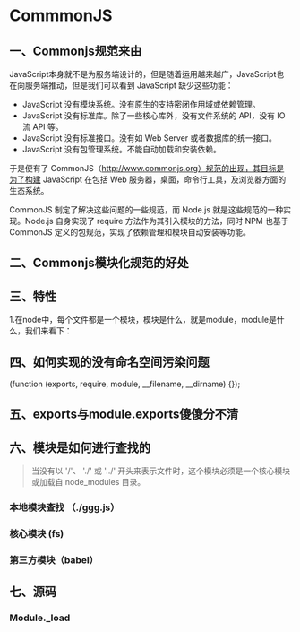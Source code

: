 # CommmonJS

## 一、Commonjs规范来由
JavaScript本身就不是为服务端设计的，但是随着运用越来越广，JavaScript也在向服务端推动，但是我们可以看到 JavaScript 缺少这些功能：

* JavaScript 没有模块系统。没有原生的支持密闭作用域或依赖管理。
* JavaScript 没有标准库。除了一些核心库外，没有文件系统的 API，没有 IO 流 API 等。
* JavaScript 没有标准接口。没有如 Web Server 或者数据库的统一接口。
* JavaScript 没有包管理系统。不能自动加载和安装依赖。

于是便有了 CommonJS（http://www.commonjs.org）规范的出现，其目标是为了构建 JavaScript 在包括 Web 服务器，桌面，命令行工具，及浏览器方面的生态系统。

CommonJS 制定了解决这些问题的一些规范，而 Node.js 就是这些规范的一种实现。Node.js 自身实现了 require 方法作为其引入模块的方法，同时 NPM 也基于 CommonJS 定义的包规范，实现了依赖管理和模块自动安装等功能。

## 二、Commonjs模块化规范的好处




## 三、特性
1.在node中，每个文件都是一个模块，模块是什么，就是module，module是什么，我们来看下：



## 四、如何实现的没有命名空间污染问题
(function (exports, require, module, __filename, __dirname) {});





## 五、exports与module.exports傻傻分不清







## 六、模块是如何进行查找的
> 当没有以 '/'、 './' 或 '../' 开头来表示文件时，这个模块必须是一个核心模块或加载自 node_modules 目录。

### 本地模块查找 （./ggg.js）
### 核心模块 (fs)
### 第三方模块（babel）


## 七、源码
### Module._load

